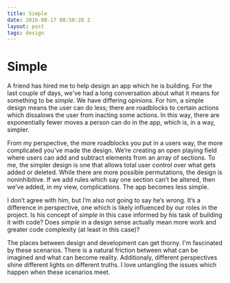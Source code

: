 ```yaml
---
title: Simple
date: 2016-08-17 08:58:28 Z
layout: post
tags: design
---
```


# Simple

A friend has hired me to help design an app which he is building. For the last couple of days, we've had a long conversation about what it means for something to be *simple*. We have differing opinions. For him, a simple design means the user can do less; there are roadblocks to certain actions which dissalows the user from inacting some actions. In this way, there are exponentially fewer moves a person can do in the app, which is, in a way, simpler.

From my perspective, the more roadblocks you put in a users way, the more complicated you’ve made the design. We’re creating an open playing field where users can add and subtract elements from an array of sections. To me, the simpler design is one that allows total user control over what gets added or deleted. While there are more possible permutations, the design is noninhibitive. If we add rules which say one section can’t be altered, then we’ve added, in my view, complications. The app becomes less simple.

I don’t agree with him, but I’m also not going to say he’s wrong. It’s a difference in perspective, one which is likely influenced by our roles in the project. Is his concept of *simple* in this case informed by his task of building it with code? Does *simple* in a design sense actually mean more work and greater code complexity (at least in this case)? 

The places between design and development can get thorny. I'm fascinated by these scenarios. There is a natural friction between what can be imagined and what can become reality. Additionaly, different perspectives shine different lights on different truths. I love untangling the issues which happen when these scenarios meet. 